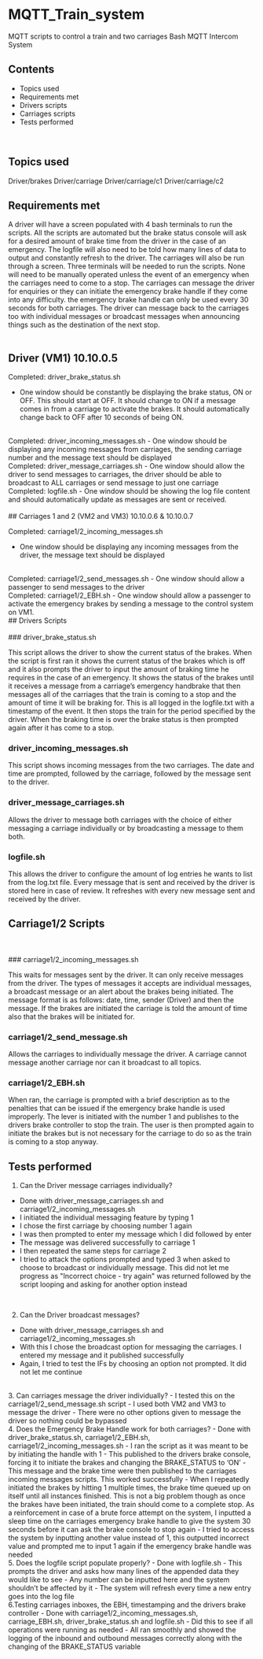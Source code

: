 # MQTT_Train_system
MQTT scripts to control a train and two carriages
Bash MQTT Intercom System

## Contents
- Topics used
- Requirements met
- Drivers scripts
- Carriages scripts 
- Tests performed
<br/>

## Topics used

Driver/brakes
Driver/carriage
Driver/carriage/c1
Driver/carriage/c2
<br/>

## Requirements met

A driver will have a screen populated with 4 bash terminals to run the scripts. All the scripts are automated but the brake status console will ask for a desired amount of brake time from the driver in the case of an emergency. The logfile will also need to be told how many lines of data to output and constantly refresh to the driver.
The carriages will also be run through a screen. Three terminals will be needed to run the scripts. None will need to be manually operated unless the event of an emergency when the carriages need to come to a stop. The carriages can message the driver for enquiries or they can initiate the emergency brake handle if they come into any difficulty. the emergency brake handle can only be used every 30 seconds for both carriages. The driver can message back to the carriages too with individual messages or broadcast messages when announcing things such as the destination of the next stop. 
<br/>
<br/>
## Driver (VM1) 10.10.0.5

Completed: driver_brake_status.sh
- One window should be constantly be displaying the brake status, ON or OFF. This should start at OFF. It should change to ON if a message comes in from a carriage to activate the brakes. It should automatically change back to OFF after 10 seconds of being ON.
<br/>
Completed: driver_incoming_messages.sh
- One window should be displaying any incoming messages from carriages, the sending carriage number and the message text should be displayed
<br/>
Completed: driver_message_carriages.sh
- One window should allow the driver to send messages to carriages, the driver should be able to broadcast to ALL carriages or send message to just one carriage
<br/>
Completed: logfile.sh
- One window should be showing the log file content and should automatically update as messages are sent or received.
<br/>
<br/>
## Carriages 1 and 2 (VM2 and VM3) 10.10.0.6 & 10.10.0.7

Completed: carriage1/2_incoming_messages.sh
- One window should be displaying any incoming messages from the driver, the message text should be displayed
<br/>
Completed: carriage1/2_send_messages.sh
- One window should allow a passenger to send messages to the driver
<br/>
Completed: carriage1/2_EBH.sh
- One window should allow a passenger to activate the emergency brakes by sending a message to the control system on VM1.
<br/>
## Drivers Scripts 
<br/>
<br/>
### driver_brake_status.sh

This script allows the driver to show the current status of the brakes. When the script is first ran it shows the current status of the brakes which is off and it also prompts the driver to input the amount of braking time he requires in the case of an emergency. It shows the status of the brakes until it receives a message from a carriage’s emergency handbrake that then messages all of the carriages that the train is coming to a stop and the amount of time it will be braking for. This is all logged in the logfile.txt with a timestamp of the event. It then stops the train for the period specified by the driver. When the braking time is over the brake status is then prompted again after it has come to a stop.
<br/>

### driver_incoming_messages.sh

This script shows incoming messages from the two carriages. The date and time are prompted, followed by the carriage, followed by the message sent to the driver. 
<br/>

### driver_message_carriages.sh

Allows the driver to message both carriages with the choice of either messaging a carriage individually or by broadcasting a message to them both.
<br/>

### logfile.sh

This allows the driver to configure the amount of log entries he wants to list from the log.txt file. Every message that is sent and received by the driver is stored here in case of review. It refreshes with every new message sent and received by the driver.
<br/>


## Carriage1/2 Scripts
<br/>
<br/>
### carriage1/2_incoming_messages.sh

This waits for messages sent by the driver. It can only receive messages from the driver. The types of messages it accepts are individual messages, a broadcast message or an alert about the brakes being initiated. The message format is as follows: date, time, sender (Driver) and then the message. If the brakes are initiated the carriage is told the amount of time also that the brakes will be initiated for. 
<br/>

### carriage1/2_send_message.sh

Allows the carriages to individually message the driver. A carriage cannot message another carriage nor can it broadcast to all topics.
<br/>

### carriage1/2_EBH.sh

When ran, the carriage is prompted with a brief description as to the penalties that can be issued if the emergency brake handle is used improperly. The lever is initiated with the number 1 and publishes to the drivers brake controller to stop the train. The user is then prompted again to initiate the brakes but is not necessary for the carriage to do so as the train is coming to a stop anyway.
<br/>

## Tests performed

1. Can the Driver message carriages individually?
- Done with driver_message_carriages.sh and carriage1/2_incoming_messages.sh
- I initiated the individual messaging feature by typing 1
- I chose the first carriage by choosing number 1 again
- I was then prompted to enter my message which I did followed by enter
- The message was delivered successfully to carriage 1
- I then repeated the same steps for carriage 2
- I tried to attack the options prompted and typed 3 when asked to choose to broadcast or individually message. This did not let me progress as "Incorrect choice - try again" was returned followed by the script looping and asking for another option instead
<br/>


2. Can the Driver broadcast messages?
- Done with driver_message_carriages.sh and carriage1/2_incoming_messages.sh
- With this I chose the broadcast option for messaging the carriages. I entered my message and it published successfully
- Again, I tried to test the IFs by choosing an option not prompted. It did not let me continue
<br/>
3. Can carriages message the driver individually?
- I tested this on the carriage1/2_send_message.sh script
- I used both VM2 and VM3 to message the driver
- There were no other options given to message the driver so nothing could be bypassed 
<br/>
4. Does the Emergency Brake Handle work for both carriages?
- Done with driver_brake_status.sh, carriage1/2_EBH.sh, carriage1/2_incoming_messages.sh
- I ran the script as it was meant to be by initiating the handle with 1
- This published to the drivers brake console, forcing it to initiate the brakes and changing the BRAKE_STATUS to ‘ON’
- This message and the brake time were then published to the carriages incoming messages scripts. This worked successfully
- When I repeatedly initiated the brakes by hitting 1 multiple times, the brake time queued up on itself until all instances finished. This is not a big problem though as once the brakes have been initiated, the train should come to a complete stop. As a reinforcement in case of a brute force attempt on the system, I inputted a sleep time on the carriages emergency brake handle to give the system 30 seconds before it can ask the brake console to stop again
- I tried to access the system by inputting another value instead of 1, this outputted incorrect value and prompted me to input 1 again if the emergency brake handle was needed
<br/>
5. Does the logfile script populate properly?
- Done with logfile.sh
- This prompts the driver and asks how many lines of the appended data they would like to see
- Any number can be inputted here and the system shouldn’t be affected by it
- The system will refresh every time a new entry goes into the log file
<br/>
6.Testing carriages inboxes, the EBH, timestamping and the drivers brake controller
- Done with carriage1/2_incoming_messages.sh, carriage_EBH.sh, driver_brake_status.sh and logfile.sh
- Did this to see if all operations were running as needed
- All ran smoothly and showed the logging of the inbound and outbound messages correctly along with the changing of the BRAKE_STATUS variable
<br/>
